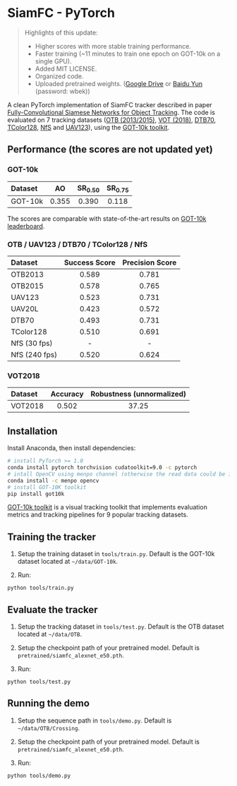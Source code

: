 # SiamFC - PyTorch

> Highlights of this update:
> - Higher scores with more stable training performance.
> - Faster training (~11 minutes to train one epoch on GOT-10k on a single GPU).
> - Added MIT LICENSE.
> - Organized code.
> - Uploaded pretrained weights. ([Google Drive](https://drive.google.com/file/d/1UdxuBQ1qtisoWYFZxLgMFJ9mJtGVw6n4/view?usp=sharing) or [Baidu Yun](https://pan.baidu.com/s/1MTVXylPrSqpqmVD4iBwbpg) (password: wbek))

A clean PyTorch implementation of SiamFC tracker described in paper [Fully-Convolutional Siamese Networks for Object Tracking](https://www.robots.ox.ac.uk/~luca/siamese-fc.html). The code is evaluated on 7 tracking datasets ([OTB (2013/2015)](http://cvlab.hanyang.ac.kr/tracker_benchmark/index.html), [VOT (2018)](http://votchallenge.net), [DTB70](https://github.com/flyers/drone-tracking), [TColor128](http://www.dabi.temple.edu/~hbling/data/TColor-128/TColor-128.html), [NfS](http://ci2cv.net/nfs/index.html) and [UAV123](https://ivul.kaust.edu.sa/Pages/pub-benchmark-simulator-uav.aspx)), using the [GOT-10k toolkit](https://github.com/got-10k/toolkit).

## Performance (the scores are not updated yet)

### GOT-10k

| Dataset | AO    | SR<sub>0.50</sub> | SR<sub>0.75</sub> |
|:------- |:-----:|:-----------------:|:-----------------:|
| GOT-10k | 0.355 | 0.390             | 0.118             |

The scores are comparable with state-of-the-art results on [GOT-10k leaderboard](http://got-10k.aitestunion.com/leaderboard).

### OTB / UAV123 / DTB70 / TColor128 / NfS

| Dataset       | Success Score    | Precision Score |
|:-----------   |:----------------:|:----------------:|
| OTB2013       | 0.589            | 0.781            |
| OTB2015       | 0.578            | 0.765            |
| UAV123        | 0.523            | 0.731            |
| UAV20L        | 0.423            | 0.572            |
| DTB70         | 0.493            | 0.731            |
| TColor128     | 0.510            | 0.691            |
| NfS (30 fps)  | -                | -                |
| NfS (240 fps) | 0.520            | 0.624            |

### VOT2018

| Dataset       | Accuracy    | Robustness (unnormalized) |
|:-----------   |:-----------:|:-------------------------:|
| VOT2018       | 0.502       | 37.25                     |

## Installation

Install Anaconda, then install dependencies:

```bash
# install PyTorch >= 1.0
conda install pytorch torchvision cudatoolkit=9.0 -c pytorch
# intall OpenCV using menpo channel (otherwise the read data could be inaccurate)
conda install -c menpo opencv
# install GOT-10K toolkit
pip install got10k
```

[GOT-10k toolkit](https://github.com/got-10k/toolkit) is a visual tracking toolkit that implements evaluation metrics and tracking pipelines for 9 popular tracking datasets.

## Training the tracker

1. Setup the training dataset in `tools/train.py`. Default is the GOT-10k dataset located at `~/data/GOT-10k`.

2. Run:

```
python tools/train.py
```

## Evaluate the tracker

1. Setup the tracking dataset in `tools/test.py`. Default is the OTB dataset located at `~/data/OTB`.

2. Setup the checkpoint path of your pretrained model. Default is `pretrained/siamfc_alexnet_e50.pth`.

3. Run:

```
python tools/test.py
```

## Running the demo

1. Setup the sequence path in `tools/demo.py`. Default is `~/data/OTB/Crossing`.

2. Setup the checkpoint path of your pretrained model. Default is `pretrained/siamfc_alexnet_e50.pth`.

3. Run:

```
python tools/demo.py
```
